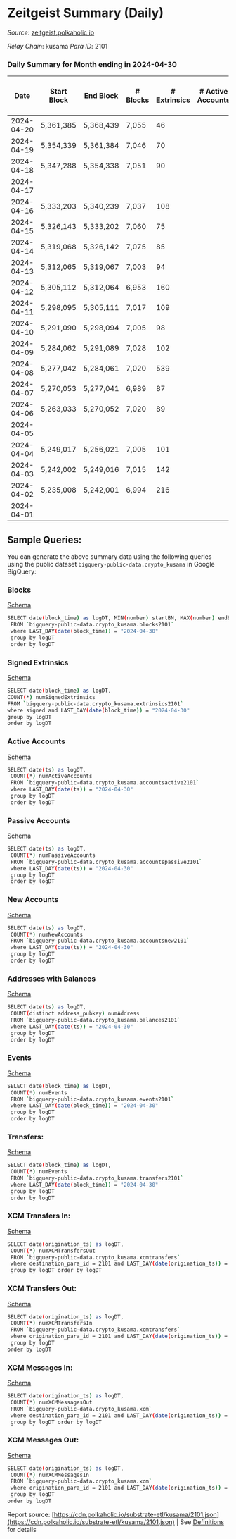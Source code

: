 # Zeitgeist Summary (Daily)

_Source_: [zeitgeist.polkaholic.io](https://zeitgeist.polkaholic.io)

*Relay Chain*: kusama
*Para ID*: 2101



### Daily Summary for Month ending in 2024-04-30


| Date    | Start Block | End Block | # Blocks | # Extrinsics | # Active Accounts | # Passive Accounts | # New Accounts | # Addresses | # Events  | # Transfers ($USD) | # XCM Transfers In ($USD) | # XCM Transfers Out ($USD) | # XCM In | # XCM Out | Issues |
|---------|-------------|-----------|----------|--------------|-------------------|--------------------|----------------|-------------|-----------|--------------------|---------------------------|----------------------------|----------|-----------|--------|
| 2024-04-20 | 5,361,385 | 5,368,439 | 7,055 | 46 |  |  |  |  | 55,022 | 60  |   |   |  |  |  |
| 2024-04-19 | 5,354,339 | 5,361,384 | 7,046 | 70 |  |  |  |  | 55,273 | 87  |   |   |  |  |  |
| 2024-04-18 | 5,347,288 | 5,354,338 | 7,051 | 90 |  |  |  |  | 52,852 | 130  |   |   |  |  |  |
| 2024-04-17 |  |  |  |  |  |  |  | 17,369 |  |   |   |   |  |  |  |
| 2024-04-16 | 5,333,203 | 5,340,239 | 7,037 | 108 |  |  |  | 17,367 | 55,786 | 180  |   |   |  |  |  |
| 2024-04-15 | 5,326,143 | 5,333,202 | 7,060 | 75 |  |  |  | 17,357 | 55,367 | 94  |   |   |  |  |  |
| 2024-04-14 | 5,319,068 | 5,326,142 | 7,075 | 85 |  |  |  | 17,351 | 52,555 | 90  |   |   |  |  |  |
| 2024-04-13 | 5,312,065 | 5,319,067 | 7,003 | 94 |  |  |  | 17,350 | 55,394 | 145  |   |   |  |  |  |
| 2024-04-12 | 5,305,112 | 5,312,064 | 6,953 | 160 |  |  |  | 17,353 | 55,463 | 79  |   |   |  |  |  |
| 2024-04-11 | 5,298,095 | 5,305,111 | 7,017 | 109 |  |  |  | 17,351 | 52,631 | 75  |   |   |  |  |  |
| 2024-04-10 | 5,291,090 | 5,298,094 | 7,005 | 98 |  |  |  | 17,338 | 55,444 | 132  |   |   |  |  |  |
| 2024-04-09 | 5,284,062 | 5,291,089 | 7,028 | 102 |  |  |  | 17,335 | 55,636 | 146  |   |   |  |  |  |
| 2024-04-08 | 5,277,042 | 5,284,061 | 7,020 | 539 |  |  |  | 17,329 | 59,676 | 1,594  |   |   |  |  |  |
| 2024-04-07 | 5,270,053 | 5,277,041 | 6,989 | 87 |  |  |  | 17,336 | 55,015 | 124  |   |   |  |  |  |
| 2024-04-06 | 5,263,033 | 5,270,052 | 7,020 | 89 |  |  |  | 17,333 | 54,937 | 99  |   |   |  |  |  |
| 2024-04-05 |  |  |  |  |  |  |  | 17,334 |  |   |   |   |  |  |  |
| 2024-04-04 | 5,249,017 | 5,256,021 | 7,005 | 101 |  |  |  | 17,346 | 55,376 | 132  |   |   |  |  |  |
| 2024-04-03 | 5,242,002 | 5,249,016 | 7,015 | 142 |  |  |  | 17,338 | 56,056 | 279  |   |   |  |  |  |
| 2024-04-02 | 5,235,008 | 5,242,001 | 6,994 | 216 |  |  |  | 17,330 | 55,556 | 483  |   |   |  |  |  |
| 2024-04-01 |  |  |  |  |  |  |  | 17,326 |  |   |   |   |  |  |  |

## Sample Queries:
You can generate the above summary data using the following queries using the public dataset `bigquery-public-data.crypto_kusama` in Google BigQuery:


### Blocks 

[Schema](https://github.com/colorfulnotion/substrate-etl/blob/main/schema/blocks.json)

```bash
SELECT date(block_time) as logDT, MIN(number) startBN, MAX(number) endBN, COUNT(*) numBlocks 
 FROM `bigquery-public-data.crypto_kusama.blocks2101`  
 where LAST_DAY(date(block_time)) = "2024-04-30" 
 group by logDT 
 order by logDT
```

### Signed Extrinsics 

[Schema](https://github.com/colorfulnotion/substrate-etl/blob/main/schema/extrinsics.json)

```bash
SELECT date(block_time) as logDT, 
COUNT(*) numSignedExtrinsics 
FROM `bigquery-public-data.crypto_kusama.extrinsics2101`  
where signed and LAST_DAY(date(block_time)) = "2024-04-30" 
group by logDT 
order by logDT
```

### Active Accounts 

[Schema](https://github.com/colorfulnotion/substrate-etl/blob/main/schema/accountsactive.json)

```bash
SELECT date(ts) as logDT, 
 COUNT(*) numActiveAccounts 
 FROM `bigquery-public-data.crypto_kusama.accountsactive2101` 
 where LAST_DAY(date(ts)) = "2024-04-30" 
 group by logDT 
 order by logDT
```

### Passive Accounts 

[Schema](https://github.com/colorfulnotion/substrate-etl/blob/main/schema/accountspassive.json)

```bash
SELECT date(ts) as logDT, 
 COUNT(*) numPassiveAccounts 
 FROM `bigquery-public-data.crypto_kusama.accountspassive2101` 
 where LAST_DAY(date(ts)) = "2024-04-30" 
 group by logDT 
 order by logDT
```

### New Accounts 

[Schema](https://github.com/colorfulnotion/substrate-etl/blob/main/schema/accountsnew.json)

```bash
SELECT date(ts) as logDT, 
 COUNT(*) numNewAccounts 
 FROM `bigquery-public-data.crypto_kusama.accountsnew2101` 
 where LAST_DAY(date(ts)) = "2024-04-30" 
 group by logDT
 order by logDT
```

### Addresses with Balances 

[Schema](https://github.com/colorfulnotion/substrate-etl/blob/main/schema/balances.json)

```bash
SELECT date(ts) as logDT,
 COUNT(distinct address_pubkey) numAddress 
 FROM `bigquery-public-data.crypto_kusama.balances2101` 
 where LAST_DAY(date(ts)) = "2024-04-30" 
 group by logDT 
 order by logDT
```

### Events 

[Schema](https://github.com/colorfulnotion/substrate-etl/blob/main/schema/events.json)

```bash
SELECT date(block_time) as logDT, 
 COUNT(*) numEvents 
 FROM `bigquery-public-data.crypto_kusama.events2101` 
 where LAST_DAY(date(block_time)) = "2024-04-30" 
 group by logDT 
 order by logDT
```

### Transfers:

[Schema](https://github.com/colorfulnotion/substrate-etl/blob/main/schema/transfers.json)

```bash
SELECT date(block_time) as logDT, 
 COUNT(*) numEvents 
 FROM `bigquery-public-data.crypto_kusama.transfers2101` 
 where LAST_DAY(date(block_time)) = "2024-04-30" 
 group by logDT 
 order by logDT
```

### XCM Transfers In: 

[Schema](https://github.com/colorfulnotion/substrate-etl/blob/main/schema/xcmtransfers.json)

```bash
SELECT date(origination_ts) as logDT, 
 COUNT(*) numXCMTransfersOut 
 FROM `bigquery-public-data.crypto_kusama.xcmtransfers` 
 where destination_para_id = 2101 and LAST_DAY(date(origination_ts)) = "2024-04-30" 
 group by logDT order by logDT
```

### XCM Transfers Out: 

[Schema](https://github.com/colorfulnotion/substrate-etl/blob/main/schema/xcmtransfers.json)

```bash
SELECT date(origination_ts) as logDT, 
 COUNT(*) numXCMTransfersIn 
 FROM `bigquery-public-data.crypto_kusama.xcmtransfers` 
 where origination_para_id = 2101 and LAST_DAY(date(origination_ts)) = "2024-04-30" 
 group by logDT 
order by logDT
```

### XCM Messages In: 

[Schema](https://github.com/colorfulnotion/substrate-etl/blob/main/schema/xcm.json)

```bash
SELECT date(origination_ts) as logDT, 
 COUNT(*) numXCMMessagesOut 
 FROM `bigquery-public-data.crypto_kusama.xcm` 
 where destination_para_id = 2101 and LAST_DAY(date(origination_ts)) = "2024-04-30" 
 group by logDT order by logDT
```

### XCM Messages Out: 

[Schema](https://github.com/colorfulnotion/substrate-etl/blob/main/schema/xcm.json)

```bash
SELECT date(origination_ts) as logDT, 
 COUNT(*) numXCMMessagesIn 
 FROM `bigquery-public-data.crypto_kusama.xcm` 
 where origination_para_id = 2101 and LAST_DAY(date(origination_ts)) = "2024-04-30" 
 group by logDT 
order by logDT
```


Report source: [https://cdn.polkaholic.io/substrate-etl/kusama/2101.json](https://cdn.polkaholic.io/substrate-etl/kusama/2101.json) | See [Definitions](/DEFINITIONS.md) for details
